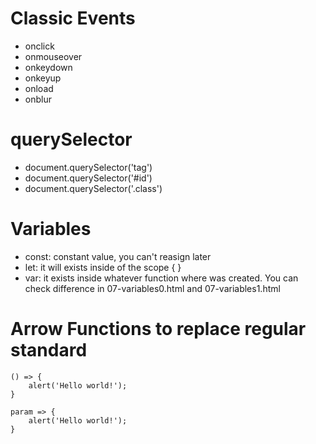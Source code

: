 # Classic Events
- onclick
- onmouseover
- onkeydown
- onkeyup
- onload
- onblur

# querySelector
- document.querySelector('tag')
- document.querySelector('#id')
- document.querySelector('.class')

# Variables
- const: constant value, you can't reasign later
- let: it will exists inside of the scope { }
- var: it exists inside whatever function where was created.
You can check difference in 07-variables0.html and 07-variables1.html

# Arrow Functions to replace regular standard
```
() => {
    alert('Hello world!');
}

param => {
    alert('Hello world!');
}
```
